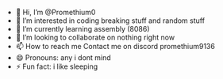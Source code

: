 - 👋 Hi, I’m @Promethium0
- 👀 I’m interested in coding breaking stuff and random stuff
- 🌱 I’m currently learning assembly (8086)
- 💞️ I’m looking to collaborate on nothing right now
- 📫 How to reach me Contact me on discord promethium9136
- 😄 Pronouns: any i dont mind
- ⚡ Fun fact: i like sleeping


